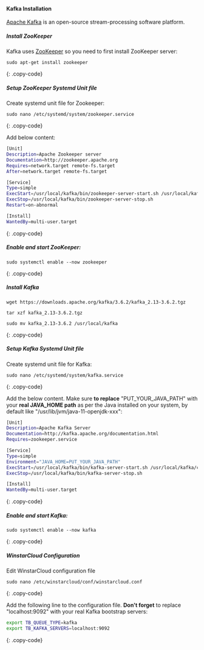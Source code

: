 #### Kafka Installation

[Apache Kafka](https://kafka.apache.org/) is an open-source stream-processing software platform.

##### Install ZooKeeper

Kafka uses [ZooKeeper](https://zookeeper.apache.org/) so you need to first install ZooKeeper server:

```text
sudo apt-get install zookeeper
```
{: .copy-code}

##### Setup ZooKeeper Systemd Unit file

Create systemd unit file for Zookeeper:
```text
sudo nano /etc/systemd/system/zookeeper.service
```
{: .copy-code}

Add below content:
```bash
[Unit]
Description=Apache Zookeeper server
Documentation=http://zookeeper.apache.org
Requires=network.target remote-fs.target
After=network.target remote-fs.target

[Service]
Type=simple
ExecStart=/usr/local/kafka/bin/zookeeper-server-start.sh /usr/local/kafka/config/zookeeper.properties
ExecStop=/usr/local/kafka/bin/zookeeper-server-stop.sh
Restart=on-abnormal

[Install]
WantedBy=multi-user.target
```
{: .copy-code}

##### Enable and start ZooKeeper:

```text
sudo systemctl enable --now zookeeper
```
{: .copy-code}

##### Install Kafka

```text
wget https://downloads.apache.org/kafka/3.6.2/kafka_2.13-3.6.2.tgz

tar xzf kafka_2.13-3.6.2.tgz

sudo mv kafka_2.13-3.6.2 /usr/local/kafka
```
{: .copy-code}

##### Setup Kafka Systemd Unit file

Create systemd unit file for Kafka:
```text
sudo nano /etc/systemd/system/kafka.service
```
{: .copy-code}

Add the below content. Make sure **to replace** "PUT_YOUR_JAVA_PATH" with your **real JAVA_HOME path** as per the Java installed on your system, by default like "/usr/lib/jvm/java-11-openjdk-xxx":
```bash
[Unit]
Description=Apache Kafka Server
Documentation=http://kafka.apache.org/documentation.html
Requires=zookeeper.service

[Service]
Type=simple
Environment="JAVA_HOME=PUT_YOUR_JAVA_PATH"
ExecStart=/usr/local/kafka/bin/kafka-server-start.sh /usr/local/kafka/config/server.properties
ExecStop=/usr/local/kafka/bin/kafka-server-stop.sh

[Install]
WantedBy=multi-user.target
```
{: .copy-code}

##### Enable and start Kafka:

```text
sudo systemctl enable --now kafka
```
{: .copy-code}

##### WinstarCloud Configuration

Edit WinstarCloud configuration file

```text
sudo nano /etc/winstarcloud/conf/winstarcloud.conf
```
{: .copy-code}

Add the following line to the configuration file. **Don't forget** to replace "localhost:9092" with your real Kafka bootstrap servers:

```bash
export TB_QUEUE_TYPE=kafka
export TB_KAFKA_SERVERS=localhost:9092
```
{: .copy-code}
